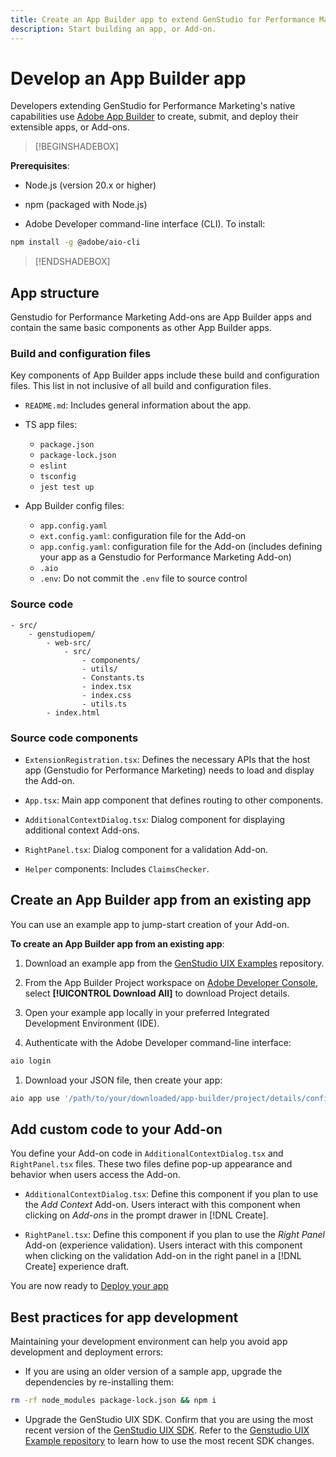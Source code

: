 ```yaml
---
title: Create an App Builder app to extend GenStudio for Performance Marketing
description: Start building an app, or Add-on.
---
```

# Develop an App Builder app

Developers extending GenStudio for Performance Marketing's native capabilities use [Adobe App Builder](https://developer.adobe.com/app-builder/) to create, submit, and deploy their extensible apps, or Add-ons.

>[!BEGINSHADEBOX]

**Prerequisites**:

* Node.js (version 20.x or higher)

* npm (packaged with Node.js)

* Adobe Developer command-line interface (CLI). To install:

```bash
npm install -g @adobe/aio-cli
```

>[!ENDSHADEBOX] 

## App structure

Genstudio for Performance Marketing Add-ons are App Builder apps and contain the same basic components as other App Builder apps.

### Build and configuration files

Key components of App Builder apps include these build and configuration files. This list in not inclusive of all build and configuration files.

* `README.md`: Includes general information about the app.

* TS app files:
  
  * `package.json`
  * `package-lock.json`
  * `eslint`
  * `tsconfig`
  * `jest test up`

* App Builder config files: 

  * `app.config.yaml`  
  * `ext.config.yaml`: configuration file for the Add-on
  * `app.config.yaml`: configuration file for the Add-on (includes defining your app as a Genstudio for Performance Marketing Add-on)
  * `.aio`
  * `.env`: Do not commit the `.env` file to source control

### Source code

```
- src/
    - genstudiopem/
        - web-src/
            - src/
                - components/
                - utils/
                - Constants.ts
                - index.tsx
                - index.css
                - utils.ts
        - index.html
```
 
### Source code components

* `ExtensionRegistration.tsx`: Defines the necessary APIs that the host app (Genstudio for Performance Marketing) needs to load and display the Add-on.

* `App.tsx`: Main app component that defines routing to other components.

* `AdditionalContextDialog.tsx`: Dialog component for displaying additional context Add-ons.

* `RightPanel.tsx`: Dialog component for a validation Add-on.

* `Helper` components: Includes `ClaimsChecker`.

## Create an App Builder app from an existing app

You can use an example app to jump-start creation of your Add-on. 

**To create an App Builder app from an existing app**:

1. Download an example app from the [GenStudio UIX Examples](https://github.com/adobe/genstudio-uix-examples) repository.

1. From the App Builder Project workspace on [Adobe Developer Console](https://developer.adobe.com/console/), select **[!UICONTROL Download All]** to download Project details.

1. Open your example app locally in your preferred Integrated Development Environment (IDE).

1. Authenticate with the Adobe Developer command-line interface:

```bash
aio login
```

1. Download your JSON file, then create your app:

```bash
aio app use '/path/to/your/downloaded/app-builder/project/details/config.json'
```

## Add custom code to your Add-on

You define your Add-on code in `AdditionalContextDialog.tsx` and `RightPanel.tsx` files. These two files define pop-up appearance and behavior when users access the Add-on.

* `AdditionalContextDialog.tsx`: Define this component if you plan to use the _Add Context_ Add-on. Users interact with this component when clicking on _Add-ons_ in the prompt drawer in [!DNL Create].

* `RightPanel.tsx`: Define this component if you plan to use the _Right Panel_ Add-on (experience validation). Users interact with this component when clicking on the validation Add-on in the right panel in a [!DNL Create] experience draft. 

You are now ready to [Deploy your app](deploy-app.md)

## Best practices for app development

Maintaining your development environment can help you avoid app development and deployment errors: 

* If you are using an older version of a sample app, upgrade the dependencies by re-installing them:

```bash
rm -rf node_modules package-lock.json && npm i
```

* Upgrade the GenStudio UIX SDK. Confirm that you are using the most recent version of the [GenStudio UIX SDK](https://github.com/adobe/genstudio-uix-sdk). Refer to the [Genstudio UIX Example repository](https://github.com/adobe/genstudio-uix-examples) to learn how to use the most recent SDK changes.
